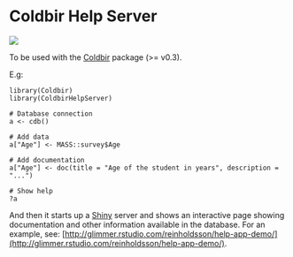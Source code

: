 # Coldbir Help Server

![](https://dl.dropboxusercontent.com/u/2904328/ColdbirHelpServer.png)

To be used with the [Coldbir](https://github.com/SthlmR/Coldbir) package (>= v0.3).

E.g:

    library(Coldbir)
    library(ColdbirHelpServer)

    # Database connection
    a <- cdb()
    
    # Add data
    a["Age"] <- MASS::survey$Age
    
    # Add documentation
    a["Age"] <- doc(title = "Age of the student in years", description = "...")
    
    # Show help
    ?a

And then it starts up a [Shiny](http://www.rstudio.com/shiny/) server and shows an interactive page showing documentation and other information available in the database. 
For an example, see: [http://glimmer.rstudio.com/reinholdsson/help-app-demo/](http://glimmer.rstudio.com/reinholdsson/help-app-demo/).
